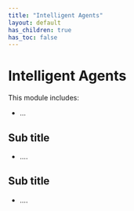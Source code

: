 ```yaml
---
title: "Intelligent Agents"
layout: default
has_children: true
has_toc: false
---
```

# Intelligent Agents
This module includes:
+ ...


## Sub title
+ ....

## Sub title
+ ....


